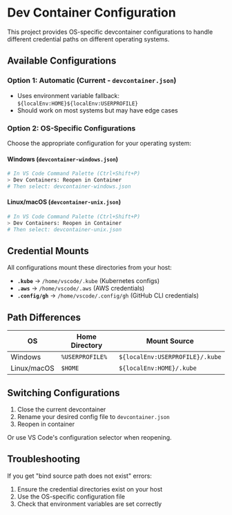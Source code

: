 # Dev Container Configuration

This project provides OS-specific devcontainer configurations to handle different credential paths on different operating systems.

## Available Configurations

### Option 1: Automatic (Current - `devcontainer.json`)
- Uses environment variable fallback: `${localEnv:HOME}${localEnv:USERPROFILE}`
- Should work on most systems but may have edge cases

### Option 2: OS-Specific Configurations
Choose the appropriate configuration for your operating system:

#### Windows (`devcontainer-windows.json`)
```bash
# In VS Code Command Palette (Ctrl+Shift+P)
> Dev Containers: Reopen in Container
# Then select: devcontainer-windows.json
```

#### Linux/macOS (`devcontainer-unix.json`)
```bash
# In VS Code Command Palette (Ctrl+Shift+P)
> Dev Containers: Reopen in Container  
# Then select: devcontainer-unix.json
```

## Credential Mounts

All configurations mount these directories from your host:

- **`.kube`** → `/home/vscode/.kube` (Kubernetes configs)
- **`.aws`** → `/home/vscode/.aws` (AWS credentials)
- **`.config/gh`** → `/home/vscode/.config/gh` (GitHub CLI credentials)

## Path Differences

| OS | Home Directory | Mount Source |
|---|---|---|
| Windows | `%USERPROFILE%` | `${localEnv:USERPROFILE}/.kube` |
| Linux/macOS | `$HOME` | `${localEnv:HOME}/.kube` |

## Switching Configurations

1. Close the current devcontainer
2. Rename your desired config file to `devcontainer.json`
3. Reopen in container

Or use VS Code's configuration selector when reopening.

## Troubleshooting

If you get "bind source path does not exist" errors:
1. Ensure the credential directories exist on your host
2. Use the OS-specific configuration file
3. Check that environment variables are set correctly